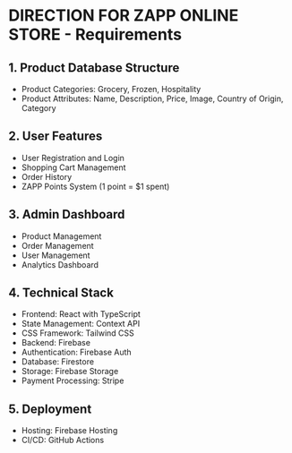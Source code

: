# DIRECTION FOR ZAPP ONLINE STORE - Requirements

## 1. Product Database Structure

- Product Categories: Grocery, Frozen, Hospitality
- Product Attributes: Name, Description, Price, Image, Country of Origin, Category

## 2. User Features

- User Registration and Login
- Shopping Cart Management
- Order History
- ZAPP Points System (1 point = $1 spent)

## 3. Admin Dashboard

- Product Management
- Order Management
- User Management
- Analytics Dashboard

## 4. Technical Stack

- Frontend: React with TypeScript
- State Management: Context API
- CSS Framework: Tailwind CSS
- Backend: Firebase
- Authentication: Firebase Auth
- Database: Firestore
- Storage: Firebase Storage
- Payment Processing: Stripe

## 5. Deployment

- Hosting: Firebase Hosting
- CI/CD: GitHub Actions

